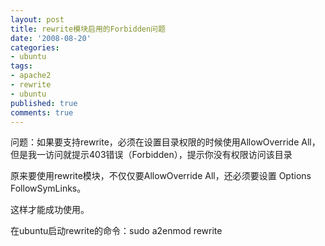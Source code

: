 ```yaml
---
layout: post
title: rewrite模块启用的Forbidden问题
date: '2008-08-20'
categories:
- ubuntu
tags:
- apache2
- rewrite
- ubuntu
published: true
comments: true
---
```

<p>问题：如果要支持rewrite，必须在设置目录权限的时候使用AllowOverride All，但是我一访问就提示403错误（Forbidden），提示你没有权限访问该目录</p>

<p>原来要使用rewrite模块，不仅仅要AllowOverride All，还必须要设置 Options <span class="hilite1">FollowSymLinks。</span></p>

<p>这样才能成功使用。</p>

<p>在ubuntu启动rewrite的命令：<span>sudo a2enmod rewrite </span></p>
